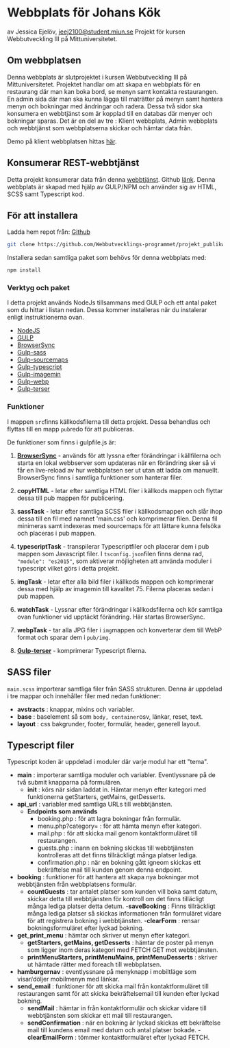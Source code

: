 # Webbplats för Johans Kök
av Jessica Ejelöv, jeej2100@student.miun.se
Projekt för kursen Webbutveckling III på Mittuniversitetet. 

## Om webbplatsen
Denna webbplats är slutprojektet i kursen Webbutveckling III på Mittuniversitetet. 
Projektet handlar om att skapa en webbplats för en restaurang där man kan boka bord, se menyn samt kontakta restaurangen. En admin sida där man ska kunna lägga till maträtter på menyn samt hantera menyn och bokningar med ändringar och radera. Dessa två sidor ska konsumera en webbtjänst som är kopplad till en databas där menyer och bokningar sparas.
Det är en del av tre : Klient webbplats, Admin webbplats och webbtjänst som webbplatserna skickar och hämtar data från. 

Demo på klient webbplatsen hittas [här](https://studenter.miun.se/~jeej2100/writeable/johanskok/).

## Konsumerar REST-webbtjänst 
Detta projekt konsumerar data från denna [webbtjänst](https://studenter.miun.se/~jeej2100/writeable/johansAPI/).
Github [länk](https://github.com/Webbutvecklings-programmet/projekt_webservice_vt22-Jessofnorth).
Denna webbplats är skapad med hjälp av GULP/NPM och använder sig av HTML, SCSS samt Typescript kod.

## För att installera 
Ladda hem repot från: [Github](https://github.com/Webbutvecklings-programmet/projekt_publikwebbplats_vt22-Jessofnorth.git)
```bash
git clone https://github.com/Webbutvecklings-programmet/projekt_publikwebbplats_vt22-Jessofnorth.git
```
Installera sedan samtliga paket som behövs för denna webbplats med:
```bash
npm install
```

### Verktyg och paket
I detta projekt används NodeJs tillsammans med GULP och ett antal paket som du hittar i listan nedan. Dessa kommer installeras när du instalerar enligt instruktionerna ovan.

 - [NodeJS](https://nodejs.org/en/)
 - [GULP](https://gulpjs.com/)
 - [BrowserSync](https://browsersync.io/)
 - [Gulp-sass](https://www.npmjs.com/package/gulp-sass)
 - [Gulp-sourcemaps](https://www.npmjs.com/package/gulp-sourcemaps)
 - [Gulp-typescript](https://www.npmjs.com/package/gulp-typescript)
 - [Gulp-imagemin](https://www.npmjs.com/package/gulp-imagemin)
 - [Gulp-webp](https://www.npmjs.com/package/gulp-webp)
 - [Gulp-terser](https://www.npmjs.com/package/gulp-terser)


### Funktioner
I mappen `src`finns källkodsfilerna till detta projekt. Dessa behandlas och flyttas till en mapp `pub`redo för att publiceras.

De funktioner som finns i gulpfile.js är: 
1. **[BrowserSync](https://browsersync.io/)** - används för att lyssna efter förändringar i källfilerna och starta en lokal webbserver som updateras när en förändring sker så vi får en live-reload av hur webbplatsen ser ut utan att ladda om manuellt. BrowserSync finns i samtliga funktioner som hanterar filer.

2. **copyHTML** - letar efter samtliga HTML filer i källkods mappen och flyttar dessa till pub mappen för publicering. 

3. **sassTask** - letar efter samtliga SCSS filer i källkodsmappen och slår ihop dessa till en fil med namnet 'main.css' och komprimerar filen. Denna fil minimeras samt indexeras med sourcemaps för att lättare kunna felsöka och placeras i pub mappen. 

4. **typescriptTask** - transpilerar Typescriptfiler och placerar dem i pub mappen som Javascript filer. I `tsconfig.json`filen finns denna rad, `"module": "es2015"`, som aktiverar möjligheten att använda moduler i typescript vilket görs i detta projekt.

5. **imgTask** - letar efter alla bild filer i källkods mappen och komprimerar dessa med hjälp av imagemin till kavalitet 75. Filerna placeras sedan i pub mappen. 

6. **watchTask** - Lyssnar efter förändringar i källkodsfilerna och kör samtliga ovan funktioner vid upptäckt förändring. Här startas BrowserSync. 

7. **webpTask** - tar alla JPG filer i `img`mappen och konverterar dem till WebP format och sparar dem i `pub/img`.

8. **[Gulp-terser](https://www.npmjs.com/package/gulp-terser)** - komprimerar Typescript filerna.


## SASS filer
`main.scss` importerar samtliga filer från SASS strukturen. Denna är uppdelad i tre mappar och innehåller filer med nedan funktioner: 
- **avstracts** : knappar, mixins och variabler.
- **base** : baselement så som `body, container`osv, länkar, reset, text.
- **layout** : css bakgrunder, footer, formulär, header, generell layout.

## Typescript filer
Typescript koden är uppdelad i moduler där varje modul har ett "tema". 

 - **main** : importerar samtliga moduler och variabler. Eventlyssnare på de två submit knapparna på formulären. 
    - **init** : körs när sidan laddat in. Hämtar menyn efter kategori med funktionerna getStarters, getMains, getDesserts. 
- **api_url** : variabler med samtliga URLs till webbtjänsten. 
    - **Endpoints som används**
        - booking.php : för att lagra bokningar från formulär. 
        - menu.php?category= : för att hämta menyn efter kategori.
        - mail.php : för att skicka mail genom kontaktformuläret till restaurangen. 
        - guests.php : inann en bokning skickas till webbtjänsten kontrolleras att det finns tillräckligt många platser lediga. 
        - confirmation.php : när en bokning gått igneom skickas ett bekräftelse mail till kunden genom denna endpoint. 
- **booking** : funktioner för att hantera att skapa nya bokningar mot webbtjänsten från webbplatsens formulär.
    - **countGuests** : tar antalet platser som kunden vill boka samt datum, skickar detta till webbtjänsten för kontroll om det finns tilläcligt många lediga platser detta detum. 
    -**saveBooking** : Finns tillräckligt många lediga platser så skickas informationen från formuläret vidare för att registrera bokning i webbtjänsten. 
    -**clearForm** : rensar bokningsformuläret efter lyckad bokning.
- **get_print_menu** : hämtar och skriver ut menyn efter kategori. 
    - **getStarters, getMains, getDesserts** : hämtar de poster på menyn som ligger inom deras kategori med FETCH GET mot webbtjänsten. 
    - **printMenuStarters, printMenuMains, printMenuDesserts** : skriver ut hämtade rätter med foreach till webbplatsen. 
- **hamburgernav** : eventlyssnare på menyknapp i mobiltläge som visar/döljer mobilmenyn med länkar. 
- **send_email** : funktioner för att skicka mail från kontaktformuläret till restaurangen samt för att skicka bekräftelsemail till kunden efter lyckad bokning. 
    - **sendMail** : hämtar in från kontaktformulär och skickar vidare till webbtjänsten som skickar ett mail till restaurangen.
    - **sendConfirmation** : när en bokning är lyckad skickas ett bekräftelse mail till kundens email med datum och antal platser bokade.
    -**clearEmailForm** : tömmer kontaktformuläret efter lyckad FETCH.
